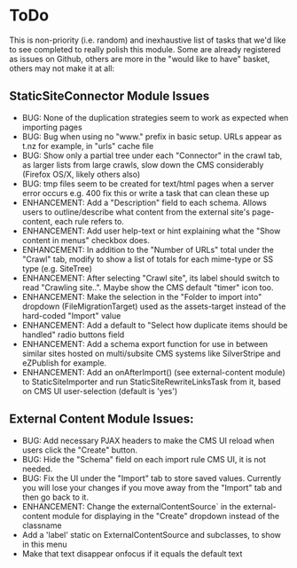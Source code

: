 # ToDo

This is non-priority (i.e. random) and inexhaustive list of tasks that we'd like to see completed to really polish this module.
Some are already registered as issues on Github, others are more in the "would like to have" basket, others may not make it at all:

## StaticSiteConnector Module Issues

* BUG: None of the duplication strategies seem to work as expected when importing pages
* BUG: Bug when using no "www." prefix in basic setup. URLs appear as t.nz for example, in "urls" cache file
* BUG: Show only a partial tree under each "Connector" in the crawl tab, as larger lists from large crawls, slow down the CMS considerably (Firefox OS/X, likely others also)
* BUG: tmp files seem to be created for text/html pages when a server error occurs e.g. 400 fix this or write a task that can clean these up
* ENHANCEMENT: Add a "Description" field to each schema. Allows users to outline/describe what content from the external site's page-content, each rule refers to.
* ENHANCEMENT: Add user help-text or hint explaining what the "Show content in menus" checkbox does.
* ENHANCEMENT: In addition to the "Number of URLs" total under the "Crawl" tab, modify to show a list of totals for each mime-type or SS type (e.g. SiteTree)
* ENHANCEMENT: After selecting "Crawl site", its label should switch to read "Crawling site..". Maybe show the CMS default "timer" icon too.
* ENHANCEMENT: Make the selection in the "Folder to import into" dropdown (FileMigrationTarget) used as the assets-target instead of the hard-coded "Import" value
* ENHANCEMENT: Add a default to "Select how duplicate items should be handled" radio buttons field
* ENHANCEMENT: Add a schema export function for use in between similar sites hosted on multi/subsite CMS systems like SilverStripe and eZPublish for example.
* ENHANCEMENT: Add an onAfterImport() (see external-content module) to StaticSiteImporter and run StaticSiteRewriteLinksTask from it, based on CMS UI user-selection (default is 'yes')

## External Content Module Issues:

* BUG: Add necessary PJAX headers to make the CMS UI reload when users click the "Create" button.
* BUG: Hide the "Schema" field on each import rule CMS UI, it is not needed.
* BUG: Fix the UI under the "Import" tab to store saved values. Currently you will lose your changes if you move away from the "Import" tab and then go back to it.
* ENHANCEMENT: Change the externalContentSource` in the external-content module for displaying in the "Create" dropdown instead of the classname
 * Add a 'label' static on ExternalContentSource and subclasses, to show in this menu
 * Make that text disappear onfocus if it equals the default text